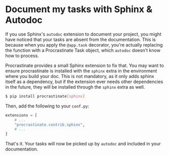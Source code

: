 # Document my tasks with Sphinx & Autodoc

If you use Sphinx's `autodoc` extension to document your project, you might
have noticed that your tasks are absent from the documentation. This is because
when you apply the `@app.task` decorator, you're actually replacing the
function with a Procrastinate Task object, which `autodoc` doesn't know how to
process.

Procrastinate provides a small Sphinx extension to fix that. You may want to
ensure procrastinate is installed with the `sphinx` extra in the environment
where you build your doc. This is not mandatory, as it only adds sphinx itself
as a dependency, but if the extension ever needs other dependencies in the
future, they will be installed through the `sphinx` extra as well.

```bash
$ pip install procrastinate[sphinx]
```

Then, add the following to your `conf.py`:

```python
extensions = [
    # ...
    "procrastinate.contrib.sphinx",
    # ...
]
```

That's it. Your tasks will now be picked up by `autodoc` and included in your
documentation.
